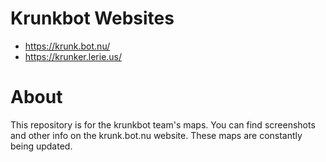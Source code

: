 # Krunkbot Websites
- https://krunk.bot.nu/
- https://krunker.lerie.us/

# About
This repository is for the krunkbot team's maps. You can find screenshots and other info on the krunk.bot.nu website. These maps are constantly being updated.
